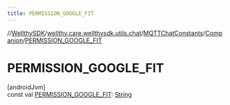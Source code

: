 ```yaml
---
title: PERMISSION_GOOGLE_FIT
---
```

//[WellthySDK](../../../../index.html)/[wellthy.care.wellthysdk.utils.chat](../../index.html)/[MQTTChatConstants](../index.html)/[Companion](index.html)/[PERMISSION_GOOGLE_FIT](-p-e-r-m-i-s-s-i-o-n_-g-o-o-g-l-e_-f-i-t.html)



# PERMISSION_GOOGLE_FIT



[androidJvm]\
const val [PERMISSION_GOOGLE_FIT](-p-e-r-m-i-s-s-i-o-n_-g-o-o-g-l-e_-f-i-t.html): [String](https://kotlinlang.org/api/latest/jvm/stdlib/kotlin/-string/index.html)




